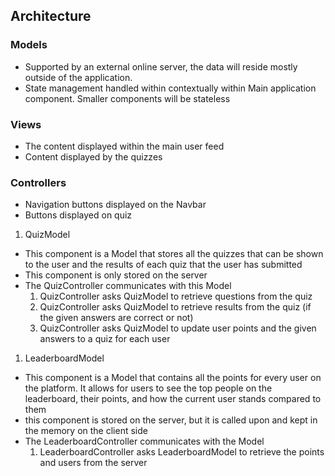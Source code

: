## Architecture
### Models
* Supported by an external online server, the data will reside mostly outside of the application.
* State management handled within contextually within Main application component. Smaller components will be stateless
### Views
* The content displayed within the main user feed
* Content displayed by the quizzes
### Controllers
* Navigation buttons displayed on the Navbar
* Buttons displayed on quiz

1. QuizModel
  * This component is a Model that stores all the quizzes that can be shown to the user and the results of each quiz that the user has submitted 
  * This component is only stored on the server 
  * The QuizController communicates with this Model 
    1. QuizController asks QuizModel to retrieve questions from the quiz 
    2. QuizController asks QuizModel to retrieve results from the quiz (if the given answers are correct or not)
    3. QuizController asks QuizModel to update user points and the given answers to a quiz for each user


1. LeaderboardModel
  * This component is a Model that contains all the points for every user on the platform. It allows for users to see the top people on the leaderboard, their points, and how the current user stands compared to them 
  * this component is stored on the server, but it is called upon and kept in the memory on the client side
  * The LeaderboardController communicates with the Model
    1. LeaderboardController asks LeaderboardModel to retrieve the points and users from the server 
  





